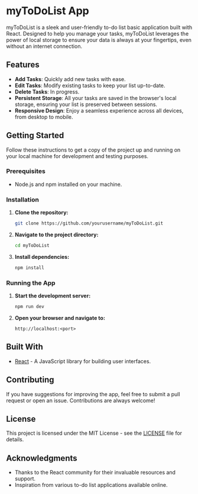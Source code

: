 # myToDoList App

myToDoList is a sleek and user-friendly to-do list basic application built with React. Designed to help you manage your tasks, myToDoList leverages the power of local storage to ensure your data is always at your fingertips, even without an internet connection.

## Features

- **Add Tasks**: Quickly add new tasks with ease.
- **Edit Tasks**: Modify existing tasks to keep your list up-to-date.
- **Delete Tasks**: In progress.
- **Persistent Storage**: All your tasks are saved in the browser's local storage, ensuring your list is preserved between sessions.
- **Responsive Design**: Enjoy a seamless experience across all devices, from desktop to mobile.

## Getting Started

Follow these instructions to get a copy of the project up and running on your local machine for development and testing purposes.

### Prerequisites

- Node.js and npm installed on your machine.

### Installation

1. **Clone the repository:**
   ```bash
   git clone https://github.com/yourusername/myToDoList.git
   ```
2. **Navigate to the project directory:**
   ```bash
   cd myToDoList
   ```
3. **Install dependencies:**
   ```bash
   npm install
   ```

### Running the App

1. **Start the development server:**
   ```bash
   npm run dev
   ```
2. **Open your browser and navigate to:**
   ```
   http://localhost:<port>
   ```

## Built With

- [React](https://reactjs.org/) - A JavaScript library for building user interfaces.

## Contributing

If you have suggestions for improving the app, feel free to submit a pull request or open an issue. Contributions are always welcome!

## License

This project is licensed under the MIT License - see the [LICENSE](LICENSE) file for details.

## Acknowledgments

- Thanks to the React community for their invaluable resources and support.
- Inspiration from various to-do list applications available online.
